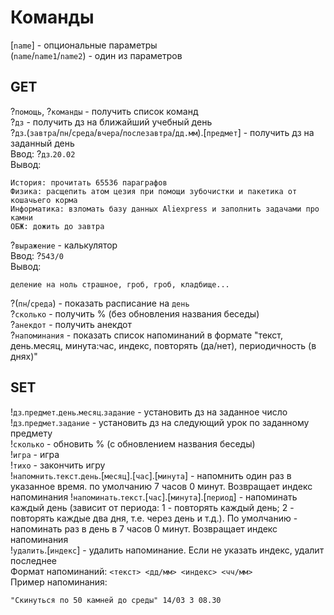 # Команды  
[`name`] - опциональные параметры  
(`name`/`name1`/`name2`) - один из параметров  

## GET  
?`помощь`, ?`команды` - получить список команд  
?`дз` - получить дз на ближайший учебный день  
?`дз`.(`завтра`/`пн`/`среда`/`вчера`/`послезавтра`/`дд.мм`).[`предмет`] - получить дз на заданный день  
Ввод: ?`дз`.`20.02`  
Вывод:
```note
История: прочитать 65536 параграфов
Физика: расщепить атом цезия при помощи зубочистки и пакетика от кошачьего корма
Информатика: взломать базу данных Aliexpress и заполнить задачами про камни
ОБЖ: дожить до завтра
```
?`выражение` - калькулятор  
Ввод: ?`543/0`  
Вывод:
```note
деление на ноль страшное, гроб, гроб, кладбище...
```
?(`пн`/`среда`) - показать расписание на `день`  
?`сколько` - получить % (без обновления названия беседы)  
?`анекдот` - получить анекдот  
?`напоминания` - показать список напоминаний в формате "текст, день.месяц, минута:час, индекс, повторять (да/нет), периодичность (в днях)"  

## SET  
!`дз`.`предмет`.`день`.`месяц`.`задание` - установить дз на заданное число  
!`дз`.`предмет`.`задание` - установить дз на следующий урок по заданному предмету  
!`сколько` - обновить % (с обновлением названия беседы)  
!`игра` - игра  
!`тихо` - закончить игру  
!`напомнить`.`текст`.`день`.[`месяц`].[`час`].[`минута`] - напомнить один раз в указанное время. по умолчанию 7 часов 0 минут. Возвращает индекс напоминания
!`напоминать`.`текст`.[`час`].[`минута`].[`период`] - напоминать каждый день (зависит от периода: 1 - повторять каждый день; 2 - повторять каждые два дня, т.е. через день и т.д.). По умолчанию - напоминать раз в день в 7 часов 0 минут. Возвращает индекс напоминания  
!`удалить`.[`индекс`] - удалить напоминание. Если не указать индекс, удалит последнее  
Формат напоминаний: `<текст> <дд/мм> <индекс> <чч/мм>`  
Пример напоминания:  
```note
"Скинуться по 50 камней до среды" 14/03 3 08.30
```
